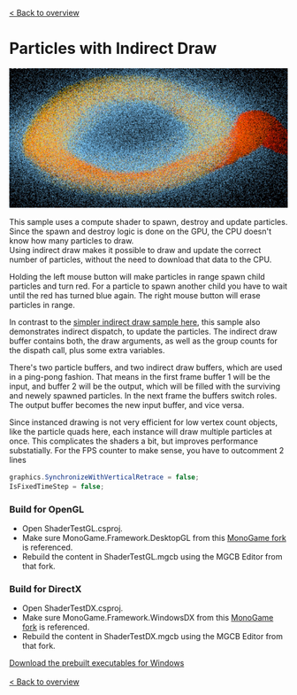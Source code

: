 [< Back to overview](https://github.com/cpt-max/MonoGame-Shader-Samples/tree/overview)

# Particles with Indirect Draw

![Screenshots](https://github.com/cpt-max/MonoGame-Shader-Samples/blob/overview/Screenshots/ParticlesIndirectDraw.jpg?raw=true)

This sample uses a compute shader to spawn, destroy and update particles.<br>
Since the spawn and destroy logic is done on the GPU, the CPU doesn't know how many particles to draw.<br>
Using indirect draw makes it possible to draw and update the correct number of particles, without the need to download that data to the CPU.

Holding the left mouse button will make particles in range spawn child particles and turn red. For a particle to spawn another child you have to wait until the red has turned blue again. The right mouse button will erase particles in range.

In contrast to the [simpler indirect draw sample here](https://github.com/cpt-max/MonoGame-Shader-Samples/tree/object_culling_indirect_draw), this sample also demonstrates indirect dispatch, to update the particles. The indirect draw buffer contains both, the draw arguments, as well as the group counts for the dispath call, plus some extra variables.

There's two particle buffers, and two indirect draw buffers, which are used in a ping-pong fashion. That means in the first frame buffer 1 will be the input, and buffer 2 will be the output, which will be filled with the surviving and newely spawned particles. In the next frame the buffers switch roles. The output buffer becomes the new input buffer, and vice versa. 

Since instanced drawing is not very efficient for low vertex count objects, like the particle quads here, each instance will draw multiple particles at once. This complicates the shaders a bit, but improves performance substatially. 
For the FPS counter to make sense, you have to outcomment 2 lines
```C#
graphics.SynchronizeWithVerticalRetrace = false;
IsFixedTimeStep = false;
```

### Build for OpenGL
- Open ShaderTestGL.csproj.
- Make sure MonoGame.Framework.DesktopGL from this [MonoGame fork](https://github.com/MonoGame/MonoGame/pull/7533) is referenced.
- Rebuild the content in ShaderTestGL.mgcb using the MGCB Editor from that fork.

### Build for DirectX
- Open ShaderTestDX.csproj.
- Make sure MonoGame.Framework.WindowsDX from this [MonoGame fork](https://github.com/MonoGame/MonoGame/pull/7533) is referenced. 
- Rebuild the content in ShaderTestDX.mgcb using the MGCB Editor from that fork. 

[Download the prebuilt executables for Windows](https://www.dropbox.com/s/c5h81mtgw5pnctu/Monogame%20Shader%20Samples.zip?dl=1)
<br><br>
[< Back to overview](https://github.com/cpt-max/MonoGame-Shader-Samples/tree/overview)




